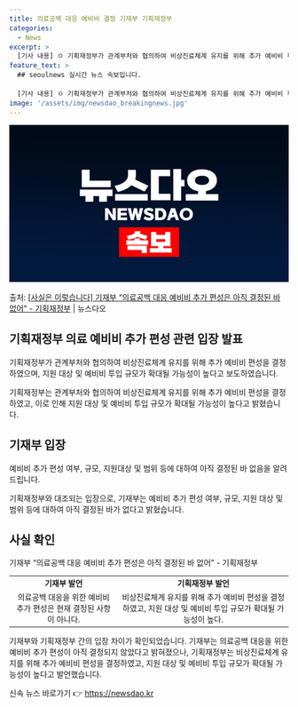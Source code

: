 ```yaml
---
title: 의료공백 대응 예비비 결정 기재부 기획재정부
categories:
  - News
excerpt: >
  [기사 내용] ㅇ 기획재정부가 관계부처와 협의하여 비상진료체계 유지를 위해 추가 예비비 편성을 결정하였으며,…
feature_text: >
  ## seoulnews 실시간 뉴스 속보입니다.

  [기사 내용] ㅇ 기획재정부가 관계부처와 협의하여 비상진료체계 유지를 위해 추가 예비비 편성을 결정하였으며,…
image: '/assets/img/newsdao_breakingnews.jpg'
---
```


![뉴스다오 속보](/assets/img/newsdao_breakingnews.jpg)

<p>출처: <a href="https://newsdao.kr/3718" rel="dofollow">[사실은 이렇습니다] 기재부 “의료공백 대응 예비비 추가 편성은 아직 결정된 바 없어” - 기획재정부</a> | 뉴스다오</p>

<h2 data-ke-size="size26">기획재정부 의료 예비비 추가 편성 관련 입장 발표</h2>
기획재정부가 관계부처와 협의하여 비상진료체계 유지를 위해 추가 예비비 편성을 결정하였으며, 지원 대상 및 예비비 투입 규모가 확대될 가능성이 높다고 보도하였습니다.

<p data-ke-size="size16">기획재정부는 관계부처와 협의하여 비상진료체계 유지를 위해 추가 예비비 편성을 결정하였고, 이로 인해 지원 대상 및 예비비 투입 규모가 확대될 가능성이 높다고 밝혔습니다.</p>

<h2 data-ke-size="size26">기재부 입장</h2>
예비비 추가 편성 여부, 규모, 지원대상 및 범위 등에 대하여 아직 결정된 바 없음을 알려드립니다.

<p data-ke-size="size16">기획재정부와 대조되는 입장으로, 기재부는 예비비 추가 편성 여부, 규모, 지원 대상 및 범위 등에 대하여 아직 결정된 바가 없다고 밝혔습니다.</p>

<h2 data-ke-size="size26">사실 확인</h2>
기재부 “의료공백 대응 예비비 추가 편성은 아직 결정된 바 없어” - 기획재정부

<table>
	<tr>
		<td style="text-align: center; height: 17px;"><b>기재부 발언</b></td>
		<td style="text-align: center; height: 17px;"><b>기획재정부 발언</b></td>
	</tr>
	<tr>
		<td style="text-align: center; height: 17px;">의료공백 대응을 위한 예비비 추가 편성은 현재 결정된 사항이 아니다.</td>
		<td style="text-align: center; height: 17px;">비상진료체계 유지를 위해 추가 예비비 편성을 결정하였고, 지원 대상 및 예비비 투입 규모가 확대될 가능성이 높다.</td>
	</tr>
</table>

<p data-ke-size="size16">기재부와 기획재정부 간의 입장 차이가 확인되었습니다. 기재부는 의료공백 대응을 위한 예비비 추가 편성이 아직 결정되지 않았다고 밝혀졌으나, 기획재정부는 비상진료체계 유지를 위해 추가 예비비 편성을 결정하였고, 지원 대상 및 예비비 투입 규모가 확대될 가능성이 높다고 발언했습니다.</p> 

신속 뉴스 바로가기 👉 <a href="https://newsdao.kr" rel="dofollow">https://newsdao.kr</a>


